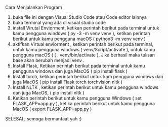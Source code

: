 Cara Menjalankan Program 

1. buka file ini dengan Visual Studio Code atau Code editor lainnya
2. buka terminal yang ada di visual studio code
3. install Virutal Enviorment, ketikan perintah berikut pada terminal untuk kamu pengguna windows ( py -3 -m venv venv ), ketikan perintah berikut untuk kamu pengguna macOS ( python3 -m venv venv )
4. aktifkan Virtual enviorment , ketikan perintah berikut pada terminal, untuk kamu pengguna windows ( venv/Script/activate ), untuk kamu pengguna macOS ( ( . venv/bin/activate ), Jika berhasil maka tulisan base akan berubah menjadi venv .
5. Install Flask, Ketikan perintah berikut pada terminal untuk kamu pengguna windows dan juga MacOS ( pip install flask )
6. Install torch, ketikan perintah berikut untuk kam pengguna windows dan juga MacOS ( pip install Flask torch torchvision nltk )
7. Install NLTK , ketikan perintah berikut untuk kamu pengguna windows dan juga MacOS, ( pip install nltk )
8. Ketikan perintah berikut untuk kamu pengguna Windows ( set FLASK_APP=app.py ), ketika perintah berikut untuk kamu pengguna MacOS ( export FLASK_APP=app,py )

SELESAI , semoga bermanfaat yah :)

